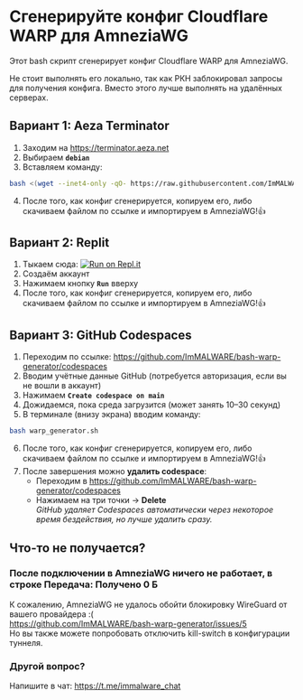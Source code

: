 # Сгенерируйте конфиг Cloudflare WARP для AmneziaWG
Этот bash скрипт сгенерирует конфиг Cloudflare WARP для AmneziaWG.

Не стоит выполнять его локально, так как РКН заблокировал запросы для получения конфига. Вместо этого лучше выполнять на удалённых серверах.

## Вариант 1: Aeza Terminator
1. Заходим на https://terminator.aeza.net
2. Выбираем **`debian`**
3. Вставляем команду:
```bash
bash <(wget --inet4-only -qO- https://raw.githubusercontent.com/ImMALWARE/bash-warp-generator/main/warp_generator.sh)
```
4. После того, как конфиг сгенерируется, копируем его, либо скачиваем файлом по ссылке и импортируем в AmneziaWG!👍

## Вариант 2: Replit
1. Тыкаем сюда: [![Run on Repl.it](https://repl.it/badge/github/replit/upm)](https://replit.com/new/github/ImMALWARE/bash-warp-generator)
2. Создаём аккаунт
3. Нажимаем кнопку **`Run`** вверху
4. После того, как конфиг сгенерируется, копируем его, либо скачиваем файлом по ссылке и импортируем в AmneziaWG!👍

## Вариант 3: GitHub Codespaces
1. Переходим по ссылке: https://github.com/ImMALWARE/bash-warp-generator/codespaces
2. Вводим учётные данные GitHub (потребуется авторизация, если вы не вошли в аккаунт)
3. Нажимаем **`Create codespace on main`**
4. Дожидаемся, пока среда загрузится (может занять 10–30 секунд)
5. В терминале (внизу экрана) вводим команду:
```bash
bash warp_generator.sh
```
6. После того, как конфиг сгенерируется, копируем его, либо скачиваем файлом по ссылке и импортируем в AmneziaWG!👍
7. После завершения можно **удалить codespace**:  
   - Переходим в https://github.com/ImMALWARE/bash-warp-generator/codespaces
   - Нажимаем на три точки → **Delete**  
   *GitHub удаляет Codespaces автоматически через некоторое время бездействия, но лучше удалить сразу.*

## Что-то не получается?
### После подключении в AmneziaWG ничего не работает, в строке **Передача**: Получено 0 Б
К сожалению, AmneziaWG не удалось обойти блокировку WireGuard от вашего провайдера :( \
https://github.com/ImMALWARE/bash-warp-generator/issues/5 \
Но вы также можете попробовать отключить kill-switch в конфигурации туннеля.

### Другой вопрос?
Напишите в чат: https://t.me/immalware_chat
